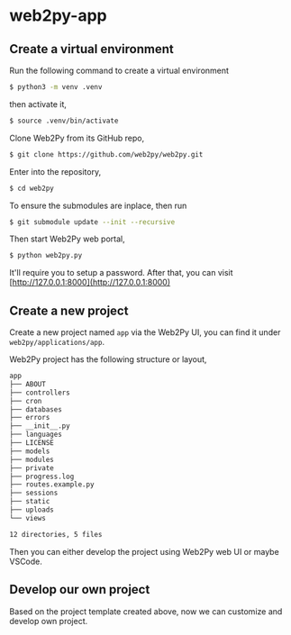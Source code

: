 # web2py-app


## Create a virtual environment

Run the following command to create a virtual environment

```bash
$ python3 -m venv .venv
```

then activate it,

```bash
$ source .venv/bin/activate
```

Clone Web2Py from its GitHub repo,

```bash
$ git clone https://github.com/web2py/web2py.git
```

Enter into the repository,

```bash
$ cd web2py
```

To ensure the submodules are inplace, then run

```bash
$ git submodule update --init --recursive
```

Then start Web2Py web portal,

```bash
$ python web2py.py
```

It'll require you to setup a password. After that, you can visit [http://127.0.0.1:8000](http://127.0.0.1:8000)


## Create a new project

Create a new project named `app` via the Web2Py UI, you can find it under `web2py/applications/app`.

Web2Py project has the following structure or layout,

```bash
app
├── ABOUT
├── controllers
├── cron
├── databases
├── errors
├── __init__.py
├── languages
├── LICENSE
├── models
├── modules
├── private
├── progress.log
├── routes.example.py
├── sessions
├── static
├── uploads
└── views

12 directories, 5 files
```

Then you can either develop the project using Web2Py web UI or maybe VSCode.


## Develop our own project

Based on the project template created above, now we can customize and develop own project.

